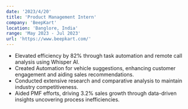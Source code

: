 ```yaml
---
date: '2023/4/20'
title: 'Product Management Intern'
company: 'BeepKart'
location: 'Banglore, India'
range: 'May 2023 - Jul 2023'
url: 'https://www.beepkart.com/'
---
```


- Elevated efficiency by 82% through task automation and remote call analysis using Whisper AI.
- Created Automation for vehicle suggestions, enhancing customer engagement and aiding sales recommendations. 
- Conducted extensive research and comparative analysis to maintain industry competitiveness. 
- Aided PMF efforts, driving 3.2% sales growth through data-driven insights uncovering process inefficiencies.
